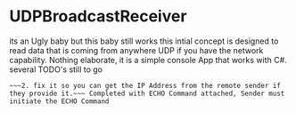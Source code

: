 # UDPBroadcastReceiver
its an Ugly baby but this baby still works
this intial concept is designed to read data that is coming from anywhere UDP if you have the network capability. 
Nothing elaborate, it is a simple console App that works with C#. 
several TODO's still to go
~~~1. set what port you want to listen on~~~ completed
~~~2. fix it so you can get the IP Address from the remote sender if they provide it.~~~ Completed with ECHO Command attached, Sender must initiate the ECHO Command

